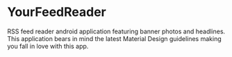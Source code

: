 # YourFeedReader
RSS feed reader android application featuring banner photos and headlines. This application bears in mind the latest Material Design guidelines making you fall in love with this app.
